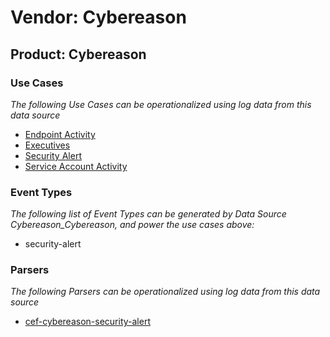Vendor: Cybereason
==================
Product: Cybereason
-------------------

### Use Cases

_The following Use Cases can be operationalized using log data from this data source_

* [Endpoint Activity](../UseCases/usecase_endpoint_activity.md)
* [Executives](../UseCases/usecase_executives.md)
* [Security Alert](../UseCases/usecase_security_alert.md)
* [Service Account Activity](../UseCases/usecase_service_account_activity.md)


### Event Types

_The following list of Event Types can be generated by Data Source Cybereason_Cybereason, and power the use cases above:_

- security-alert


### Parsers

_The following Parsers can be operationalized using log data from this data source_

* [cef-cybereason-security-alert](../Parsers/parserContent_cef-cybereason-security-alert.md)
